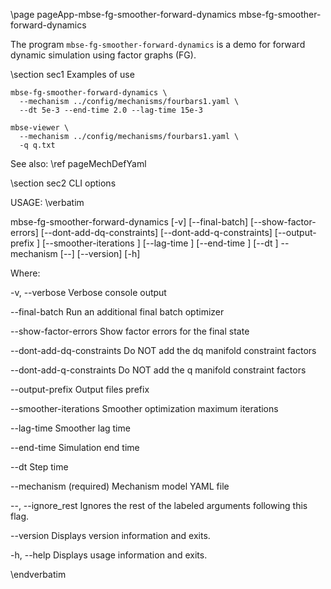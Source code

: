 \page pageApp-mbse-fg-smoother-forward-dynamics mbse-fg-smoother-forward-dynamics

The program `mbse-fg-smoother-forward-dynamics` is a demo for forward
dynamic simulation using factor graphs (FG).

\section sec1 Examples of use

	mbse-fg-smoother-forward-dynamics \
	  --mechanism ../config/mechanisms/fourbars1.yaml \
	  --dt 5e-3 --end-time 2.0 --lag-time 15e-3
	
	mbse-viewer \
	  --mechanism ../config/mechanisms/fourbars1.yaml \
	  -q q.txt

See also: \ref pageMechDefYaml

\section sec2 CLI options

USAGE:
\verbatim

   mbse-fg-smoother-forward-dynamics  [-v] [--final-batch]
                                        [--show-factor-errors]
                                        [--dont-add-dq-constraints]
                                        [--dont-add-q-constraints]
                                        [--output-prefix <prefix>]
                                        [--smoother-iterations <xxx>]
                                        [--lag-time <xxx>] [--end-time
                                        <xxx>] [--dt <xxx>] --mechanism
                                        <YAML model definition> [--]
                                        [--version] [-h]


Where:

   -v,  --verbose
     Verbose console output

   --final-batch
     Run an additional final batch optimizer

   --show-factor-errors
     Show factor errors for the final state

   --dont-add-dq-constraints
     Do NOT add the dq manifold constraint factors

   --dont-add-q-constraints
     Do NOT add the q manifold constraint factors

   --output-prefix <prefix>
     Output files prefix

   --smoother-iterations <xxx>
     Smoother optimization maximum iterations

   --lag-time <xxx>
     Smoother lag time

   --end-time <xxx>
     Simulation end time

   --dt <xxx>
     Step time

   --mechanism <YAML model definition>
     (required)  Mechanism model YAML file

   --,  --ignore_rest
     Ignores the rest of the labeled arguments following this flag.

   --version
     Displays version information and exits.

   -h,  --help
     Displays usage information and exits.

\endverbatim
